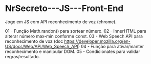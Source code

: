 # NrSecreto---JS---Front-End
Jogo em JS com API reconhecimento de voz (chrome).

01 - Função Math.randon() para sortear número.
02 - InnerHTML para alterar número max-min conforme const.
03 - Web Speech API para reconhecimento de voz (doc https://developer.mozilla.org/en-US/docs/Web/API/Web_Speech_API)
04 - Função para ativar/manter reconhecimento e manipular DOM.
05 - Condicionates para validar regras/resultado.

